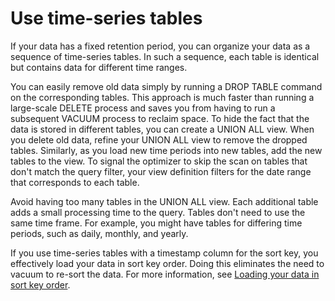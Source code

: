 # Use time\-series tables<a name="c_best-practices-time-series-tables"></a>

If your data has a fixed retention period, you can organize your data as a sequence of time\-series tables\. In such a sequence, each table is identical but contains data for different time ranges\.

You can easily remove old data simply by running a DROP TABLE command on the corresponding tables\. This approach is much faster than running a large\-scale DELETE process and saves you from having to run a subsequent VACUUM process to reclaim space\. To hide the fact that the data is stored in different tables, you can create a UNION ALL view\. When you delete old data, refine your UNION ALL view to remove the dropped tables\. Similarly, as you load new time periods into new tables, add the new tables to the view\. To signal the optimizer to skip the scan on tables that don't match the query filter, your view definition filters for the date range that corresponds to each table\.

Avoid having too many tables in the UNION ALL view\. Each additional table adds a small processing time to the query\. Tables don't need to use the same time frame\. For example, you might have tables for differing time periods, such as daily, monthly, and yearly\.

If you use time\-series tables with a timestamp column for the sort key, you effectively load your data in sort key order\. Doing this eliminates the need to vacuum to re\-sort the data\. For more information, see [Loading your data in sort key order](vacuum-load-in-sort-key-order.md)\.